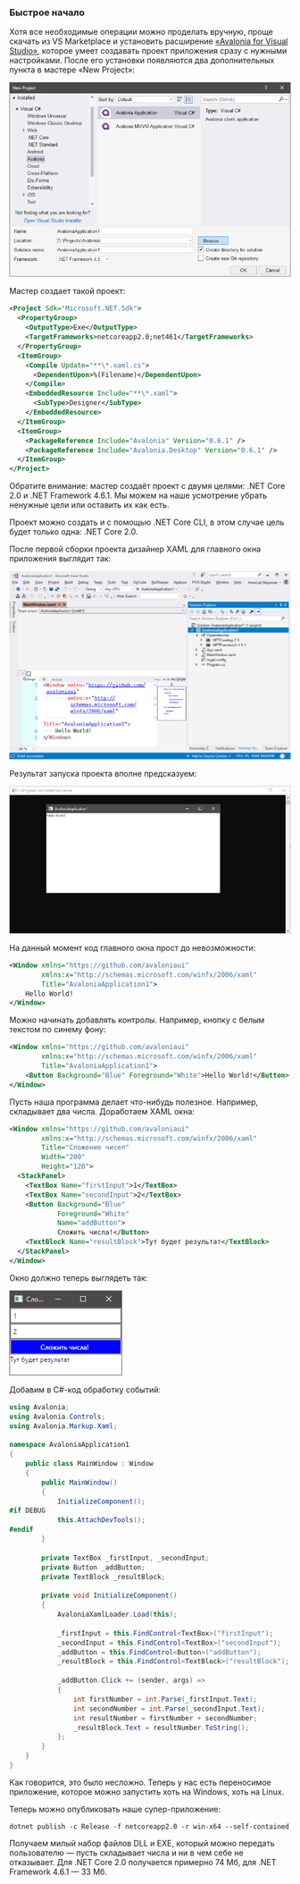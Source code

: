 ### Быстрое начало

Хотя все необходимые операции можно проделать вручную, проще скачать из VS Marketplace и установить расширение [«Avalonia for Visual Studio»](https://marketplace.visualstudio.com/items?itemName=AvaloniaTeam.AvaloniaforVisualStudio), которое умеет создавать проект приложения сразу с нужными настройками. После его установки появляются два дополнительных пункта в мастере «New Project»:

![avalonia01](img/avalonia01.png)

Мастер создает такой проект:

```xml
<Project Sdk="Microsoft.NET.Sdk">
  <PropertyGroup>
    <OutputType>Exe</OutputType>
    <TargetFrameworks>netcoreapp2.0;net461</TargetFrameworks>
  </PropertyGroup>
  <ItemGroup>
    <Compile Update="**\*.xaml.cs">
      <DependentUpon>%(Filename)</DependentUpon>
    </Compile>
    <EmbeddedResource Include="**\*.xaml">
      <SubType>Designer</SubType>
    </EmbeddedResource>
  </ItemGroup>
  <ItemGroup>
    <PackageReference Include="Avalonia" Version="0.6.1" />
    <PackageReference Include="Avalonia.Desktop" Version="0.6.1" />
  </ItemGroup>
</Project>
```

Обратите внимание: мастер создаёт проект с двумя целями: .NET Core 2.0 и .NET Framework 4.6.1. Мы можем на наше усмотрение убрать ненужные цели или оставить их как есть.

Проект можно создать и с помощью .NET Core CLI, в этом случае цель будет только одна: .NET Core 2.0.

После первой сборки проекта дизайнер XAML для главного окна приложения выглядит так:

![avalonia02](img/avalonia02.png)

Результат запуска проекта вполне предсказуем:

![avalonia03](img/avalonia03.png)

На данный момент код главного окна прост до невозможности:

```xml
<Window xmlns="https://github.com/avaloniaui"
        xmlns:x="http://schemas.microsoft.com/winfx/2006/xaml"
        Title="AvaloniaApplication1">
    Hello World!
</Window>
```

Можно начинать добавлять контролы. Например, кнопку с белым текстом по синему фону:

```xml
<Window xmlns="https://github.com/avaloniaui"
        xmlns:x="http://schemas.microsoft.com/winfx/2006/xaml"
        Title="AvaloniaApplication1">
    <Button Background="Blue" Foreground="White">Hello World!</Button>
</Window>
```

Пусть наша программа делает что-нибудь полезное. Например, складывает два числа. Доработаем XAML окна:

```xml
<Window xmlns="https://github.com/avaloniaui"
        xmlns:x="http://schemas.microsoft.com/winfx/2006/xaml"
        Title="Сложение чисел"
        Width="200"
        Height="120">
  <StackPanel>
    <TextBox Name="firstInput">1</TextBox>
    <TextBox Name="secondInput">2</TextBox>
    <Button Background="Blue"
            Foreground="White"
            Name="addButton">
            Сложить числа!</Button>
    <TextBlock Name="resultBlock">Тут будет результат</TextBlock>
  </StackPanel>
</Window>
```

Окно должно теперь выглядеть так:

![avalonia04](img/avalonia04.png)

Добавим в C#-код обработку событий:

```csharp
using Avalonia;
using Avalonia.Controls;
using Avalonia.Markup.Xaml;

namespace AvaloniaApplication1
{
    public class MainWindow : Window
    {
        public MainWindow()
        {
            InitializeComponent();
#if DEBUG
            this.AttachDevTools();
#endif
        }

        private TextBox _firstInput, _secondInput;
        private Button _addButton;
        private TextBlock _resultBlock;

        private void InitializeComponent()
        {
            AvaloniaXamlLoader.Load(this);

            _firstInput = this.FindControl<TextBox>("firstInput");
            _secondInput = this.FindControl<TextBox>("secondInput");
            _addButton = this.FindControl<Button>("addButton");
            _resultBlock = this.FindControl<TextBlock>("resultBlock");

            _addButton.Click += (sender, args) =>
            {
                int firstNumber = int.Parse(_firstInput.Text);
                int secondNumber = int.Parse(_secondInput.Text);
                int resultNumber = firstNumber + secondNumber;
                _resultBlock.Text = resultNumber.ToString();
            };
        }
    }
}
```

Как говорится, это было несложно. Теперь у нас есть переносимое приложение, которое можно запустить хоть на Windows, хоть на Linux.

Теперь можно опубликовать наше супер-приложение:

```
dotnet publish -c Release -f netcoreapp2.0 -r win-x64 --self-contained
```

Получаем милый набор файлов DLL и EXE, который можно передать пользователю — пусть складывает числа и ни в чем себе не отказывает. Для .NET Core 2.0 получается примерно 74 Мб, для .NET Framework 4.6.1 — 33 Мб.


